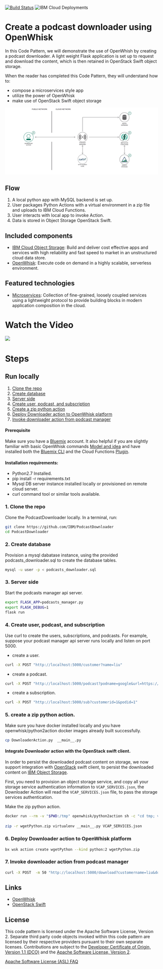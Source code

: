 [![Build Status](https://travis-ci.org/IBM/PodcastDownloader.svg?branch=master)](https://travis-ci.org/IBM/PodcastDownloader)
![IBM Cloud Deployments](https://metrics-tracker.mybluemix.net/stats/527357940ca5e1027fbf945add3b15c4/badge.svg)

# Create a podcast downloader using OpenWhisk
In this Code Pattern, we will demonstrate the use of OpenWhish by creating a podcast downloader.  A light weight Flask application is set up to request and download the content, which is then retained in OpenStack Swift object storage.

When the reader has completed this Code Pattern, they will understand how to:

* compose a microservices style app
* utilize the power of OpenWhisk
* make use of OpenStack Swift object storage

![Architecture](pics/architecture.png)

## Flow
1. A local python app with MySQL backend is set up.
2. User packages Python Actions with a virtual environment in a zip file and uploads to IBM Cloud Functions.
3. User interacts with local app to invoke Action.
4. Data is stored in Object Storage OpenStack Swift.

## Included components
* [IBM Cloud Object Storage](https://console.bluemix.net/catalog/services/object-storage): Build and deliver cost effective apps and services with high reliability and fast speed to market in an unstructured cloud data store.
* [OpenWhisk](https://console.ng.bluemix.net/openwhisk): Execute code on demand in a highly scalable, serverless environment.

## Featured technologies
* [Microservices](https://www.ibm.com/developerworks/community/blogs/5things/entry/5_things_to_know_about_microservices?lang=en): Collection of fine-grained, loosely coupled services using a lightweight protocol to provide building blocks in modern application composition in the cloud.

# Watch the Video
[![](http://img.youtube.com/vi/95hDtAAzNnw/0.jpg)](https://www.youtube.com/watch?v=95hDtAAzNnw)

# Steps

## Run locally

1. [Clone the repo](1#-clone-the-repo)
2. [Create database](#2-create-database)
3. [Server side](#3-server-side)
4. [Create user, podcast, and subscription](#4-create-user-podcast-and-subscription)
5. [Create a zip python action](#5-create-a-zip-python-action)
6. [Deploy Downloader action to OpenWhisk platform](#6-deploy-downloader-action-to-openwhisk-platform)
7. [Invoke downloader action from podcast manager](#7-invoke-downloader-action-from-podcast-manager)

#### Prerequisite
Make sure you have a [Bluemix](https://console.ng.bluemix.net) account.
It also helpful if you are slightly familiar with basic OpenWhisk commands [Model and idea](https://github.com/IBM/openwhisk-action-trigger-rule) and have installed both the [Bluemix CLI](https://console.bluemix.net/docs/cli/reference/bluemix_cli/download_cli.html) and the Cloud Functions [Plugin](https://console.bluemix.net/openwhisk/learn/cli).

#### Installation requirements:
- Python2.7 Installed.
- pip install -r requirements.txt
- Mysql DB server instance installed locally or provisioned on remote cloud server.
- curl command tool or similar tools available.

### 1. Clone the repo
Clone the PodcastDownloader locally. In a terminal, run:
```bash
git clone https://github.com/IBM/PodcastDownloader
cd PodcastDownloader
```

### 2. Create database
Provision a mysql dabatase instance, using the provided podcasts_downloader.sql to create the database
tables.
```bash
mysql -u user -p < podcasts_downloader.sql
```

### 3. Server side
Start the podcasts manager api server.
```bash
export FLASK_APP=podcasts_manager.py
export FLASK_DEBUG=1
flask run
```
### 4. Create user, podcast, and subscription
Use curl to create the users, subscriptions, and podcasts.
For example, suppose your podcast manager api server runs locally and listen on port 5000.

- create a user.
```bash
curl -X POST "http://localhost:5000/customer?name=liu"
```

- create a podcast.
```bash
curl -X POST "http://localhost:5000/podcast?podname=google&url=https://www.ted.com/talks/rss"
```

- create a subscription.
```bash
curl -X POST "http://localhost:5000/sub?customerid=1&podid=1"
```

### 5. create a zip python action.
Make sure you have docker installed locally and you have openwhisk/python2action
docker images already built successfully.

```bash
cp DownloaderAction.py  __main__.py
```

#### Integrate Downloader action with the OpenStack swift client.
In order to persist the downloaded podcast content on storage, we now support integration
with [OpenStack](https://www.openstack.org) swift client, to persist the downloaded content on [IBM Object Storage](https://www.bluemix.com).

First, you need to provision an object storage service, and copy all your storage service
authentication information to `VCAP_SERVICES.json`, the Downloader Action will read the `VCAP_SERVICES.json`
file, to pass the storage services authentication.

Make the zip python action.
```bash
docker run --rm -v "$PWD:/tmp" openwhisk/python2action sh -c "cd tmp; virtualenv virtualenv; source virtualenv/bin/activate; pip install -r requirements.txt;"

zip -r wgetPython.zip virtualenv __main__.py VCAP_SERVICES.json
```

### 6. Deploy Downloader action to OpenWhisk platform

```bash
bx wsk action create wgetPython --kind python:2 wgetPython.zip
```

### 7. Invoke downloader action from podcast manager
```bash
curl -X POST  -m 50 "http://localhost:5000/download?customername=liu&downloader_url=https://openwhisk.ng.bluemix.net/api/v1/namespaces/<cf_org>_<cf_space>/actions/wgetPython"
``` 

## Links

* [OpenWhisk](https://openwhisk.apache.org/)
* [OpenStack Swift](https://wiki.openstack.org/wiki/Swift)

## License
This code pattern is licensed under the Apache Software License, Version 2.  Separate third party code objects invoked within this code pattern are licensed by their respective providers pursuant to their own separate licenses. Contributions are subject to the [Developer Certificate of Origin, Version 1.1 (DCO)](https://developercertificate.org/) and the [Apache Software License, Version 2](http://www.apache.org/licenses/LICENSE-2.0.txt).

[Apache Software License (ASL) FAQ](http://www.apache.org/foundation/license-faq.html#WhatDoesItMEAN)
